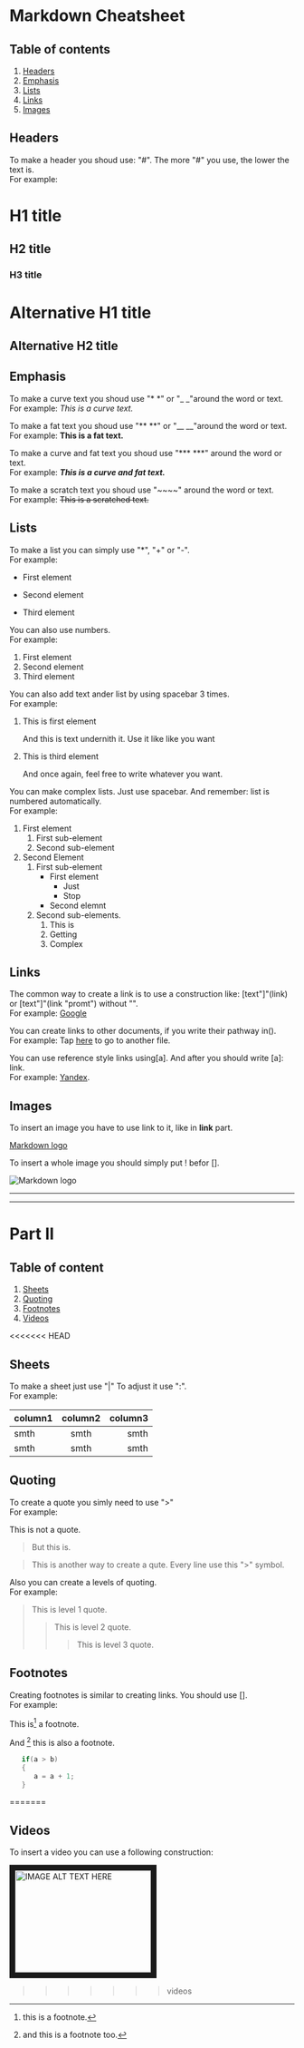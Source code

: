 # **Markdown Cheatsheet**

## **Table of contents**

1. [Headers](#Headers)
2. [Emphasis](#Emphasis)
3. [Lists](#Lists)
4. [Links](#Links)
5. [Images](#Images)

<div id='Headers'/>

## **Headers**
To make a header you shoud use: "#". The more "#" you use, the lower the text is.<br>
For example:

# H1 title
## H2 title
### H3 title
Alternative H1 title
===
Alternative H2 title 
---

<div id='Emphasis'/>

## **Emphasis**
To make a curve text you shoud use "* *" or "_ _"around the word or text.<br>
For example: *This is a curve text.*

To make a fat text you shoud use "** **" or "__ __"around the word or text.<br>
For example: **This is a fat text.**

To make a curve and fat text you shoud use "*** ***" around the word or text.<br>
For example: ***This is a curve and fat text.***

To make a scratch text you shoud use "~~~~" around the word or text.<br>
For example: ~~This is a scratched text.~~

<div id='Lists'/>

## **Lists**
To make a list you can simply use "*", "+" or "-".<br>
For example:
* First element
- Second element
+ Third element

You can also use numbers.<br>
For example:
1. First element
2. Second element
3. Third element

You can also add text ander list by using spacebar 3 times.<br>
For example:
1. This is first element
   
   And this is text undernith it. Use it like like you want
2. This is third element

   And once again, feel free to write whatever you want.

You can make complex lists. Just use spacebar. And remember: list is numbered automatically.<br>
For example:
1. First element
   1. First sub-element
   1. Second sub-element
1. Second Element
   1. First sub-element
      * First element
        - Just
        + Stop
      * Second elemnt
    1. Second sub-elements.
        1. This is
        1. Getting
        1. Complex

<div id='Links'/>

## **Links**
The common way to create a link is to use a construction like: [text"]"(link) or [text"]"(link "promt") without "".<br>
For example: [Google](https://google.com "Main google page")

You can create links to other documents, if you write their pathway in().<br>
For example:
Tap [here](..\gitSeminarDz1\Test.md) to go to another file.

You can use reference style links using[a]. And after you should write [a]: link.<br>
For example: [Yandex][1].

[1]: https://yandex.by/

<div id='Images'/>

## **Images**

To insert an image you have to use link to it, like in **link** part.

[Markdown logo](https://upload.wikimedia.org/wikipedia/commons/thumb/4/48/Markdown-mark.svg/1200px-Markdown-mark.svg.png "Markdow logo in browser")

To insert a whole image you should simply put ! befor [].

![Markdown logo](https://upload.wikimedia.org/wikipedia/commons/thumb/4/48/Markdown-mark.svg/1200px-Markdown-mark.svg.png "Markdow logo in browser")

---

---

# Part II


## **Table of content**
1. [Sheets](#Sheets)
2. [Quoting](#Quoting)
3. [Footnotes](#Footnotes)
4. [Videos](#Videos)

<<<<<<< HEAD

<div id='Sheets'/>

## Sheets

To make a sheet just use "|" To adjust it use ":".<br>
For example:

|column1|column2|column3|
|:------|:-----:|------:|
|smth   |smth   |smth   |
|smth   |smth   |smth   |

<div id='Quoting'/>

## Quoting

To create a quote you simly need to use ">"<br>
For example:

This is not a quote.<br>
>But this is.

>This is
>another way
>to create a qute.
>Every line use 
>this ">" symbol.

Also you can create a levels of quoting.<br>
For example:

>This is level 1 quote.
>>This is level 2 quote.
>>>This is level 3 quote.


<div id='Footnotes'/>

## Footnotes

Creating footnotes is similar to creating links. You should use [].<br>
For example:

This is[^1] a footnote.

And [^note] this is also a footnote.

[^1]: this is a footnote.

[^note]: and this is a
  footnote too.

```cpp
   if(a > b)
   {
      a = a + 1;
   }
```

=======
<div id='Videos'/>

## Videos

To insert a video you can use a following construction:

<a href="http://www.youtube.com/watch?feature=player_embedded&v=pTCROLZLhDM
" target="_blank"><img src="http://img.youtube.com/vi/pTCROLZLhDM/0.jpg" 
alt="IMAGE ALT TEXT HERE" width="240" height="180" border="10" /></a>
>>>>>>> videos
